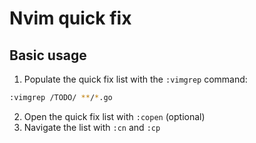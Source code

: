 # Nvim quick fix

## Basic usage

1. Populate the quick fix list with the `:vimgrep` command:

```bash
:vimgrep /TODO/ **/*.go
```

2. Open the quick fix list with `:copen` (optional)
3. Navigate the list with `:cn` and `:cp`
